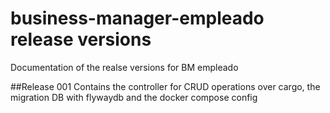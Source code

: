 # business-manager-empleado release versions
Documentation of the realse versions for BM empleado

##Release 001
Contains the controller for CRUD operations over cargo, the migration DB with flywaydb and the docker compose config
